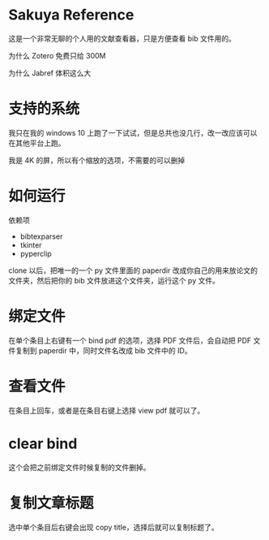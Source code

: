 # Sakuya Reference

这是一个非常无聊的个人用的文献查看器，只是方便查看 bib 文件用的。

为什么 Zotero 免费只给 300M

为什么 Jabref 体积这么大

# 支持的系统

我只在我的 windows 10 上跑了一下试试，但是总共也没几行，改一改应该可以在其他平台上跑。

我是 4K 的屏，所以有个缩放的选项，不需要的可以删掉

# 如何运行

依赖项
- bibtexparser
- tkinter
- pyperclip

clone 以后，把唯一的一个 py 文件里面的 paperdir 改成你自己的用来放论文的文件夹，然后把你的 bib 文件放进这个文件夹，运行这个 py 文件。

# 绑定文件

在单个条目上右键有一个 bind pdf 的选项，选择 PDF 文件后，会自动把 PDF 文件复制到 paperdir 中，同时文件名改成 bib 文件中的 ID。

# 查看文件

在条目上回车，或者是在条目右键上选择 view pdf 就可以了。

# clear bind

这个会把之前绑定文件时候复制的文件删掉。

# 复制文章标题

选中单个条目后右键会出现 copy title，选择后就可以复制标题了。